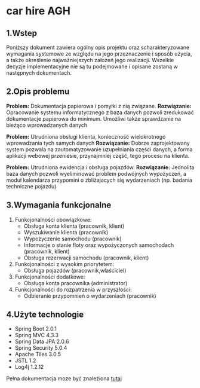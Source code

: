 car hire AGH
==========

## 1.Wstep
Poniższy dokument zawiera ogólny opis projektu oraz scharakteryzowane wymagania systemowe ze względu na jego przeznaczenie i sposób użycia, a także określenie najważniejszych założeń jego realizacji. Wszelkie decyzje implementacyjne nie są tu podejmowane i opisane zostaną w następnych dokumentach.

## 2.Opis problemu
**Problem:** Dokumentacja papierowa i pomyłki z nią związane.
**Rozwiązanie:** Opracowanie systemu informatycznego z baza danych pozwoli zredukować dokumentacje papierowa do minimum. Umożliwi także sprawdzanie na bieżąco wprowadzanych danych
 
**Problem:** Utrudniona obsługi klienta, konieczność wielokrotnego wprowadzania tych samych danych
**Rozwiązanie:** Dobrze zaprojektowany system pozwala na zautomatyzowanie uzupełniania części danych, a forma aplikacji webowej przeniesie, przynajmniej część, tego procesu na klienta.
 
**Problem:** Utrudniona ewidencja i obsługa pojazdów.
**Rozwiązanie:** Jednolita baza danych pozwoli wyeliminować problem podwójnych wypożyczeń, a moduł kalendarza przypomini o zbliżajacych się wydarzeniach (np. badania techniczne pojazdu)



## 3.Wymagania funkcjonalne

1. Funkcjonalności obowiązkowe:
	- Obsługa konta klienta (pracownik, klient) 
	- Wyszukiwanie klienta (pracownik) 
	- Wypożyczenie samochodu (pracownik) 
	- Informacje o stanie floty oraz wypożyczonych samochodach 	(pracownik, klient) 
	- Obsługa rezerwacji samochodu (pracownik, klient)
2. Funkcjonalności z wysokim priorytetem:
	- Obsługa pojazdów (pracownik,właściciel)
3. Funkcjonalności dodatkowe:
	- Obsługa konta pracownika (administrator)
4. Funkcjonalności do rozpatrzenia w przyszłości:
	- Odbieranie przypomnień o wydarzeniach (pracownik)


## 4.Użyte technologie
- Spring Boot 2.0.1
- Spring MVC 4.3.3
- Spring Data JPA 2.0.6
- Spring Security 5.0.4 
- Apache Tiles 3.0.5
- JSTL 1.2
- Log4j 1.2.12

Pełna dokumentacja moze być znaleźiona [tutaj](https://docs.google.com/document/d/1_HC6NWEPBg7oqwOoQvHzOHhY52nlhk_0lzmbz-PGCJA/edit?usp=sharing) 
